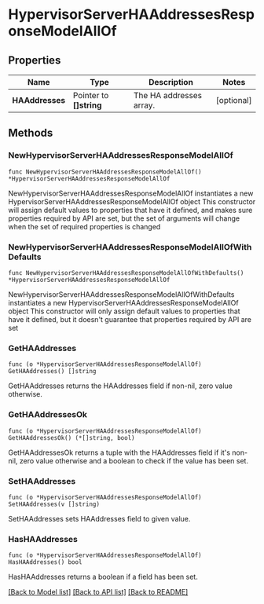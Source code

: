 # HypervisorServerHAAddressesResponseModelAllOf

## Properties

Name | Type | Description | Notes
------------ | ------------- | ------------- | -------------
**HAAddresses** | Pointer to **[]string** | The HA addresses array. | [optional] 

## Methods

### NewHypervisorServerHAAddressesResponseModelAllOf

`func NewHypervisorServerHAAddressesResponseModelAllOf() *HypervisorServerHAAddressesResponseModelAllOf`

NewHypervisorServerHAAddressesResponseModelAllOf instantiates a new HypervisorServerHAAddressesResponseModelAllOf object
This constructor will assign default values to properties that have it defined,
and makes sure properties required by API are set, but the set of arguments
will change when the set of required properties is changed

### NewHypervisorServerHAAddressesResponseModelAllOfWithDefaults

`func NewHypervisorServerHAAddressesResponseModelAllOfWithDefaults() *HypervisorServerHAAddressesResponseModelAllOf`

NewHypervisorServerHAAddressesResponseModelAllOfWithDefaults instantiates a new HypervisorServerHAAddressesResponseModelAllOf object
This constructor will only assign default values to properties that have it defined,
but it doesn't guarantee that properties required by API are set

### GetHAAddresses

`func (o *HypervisorServerHAAddressesResponseModelAllOf) GetHAAddresses() []string`

GetHAAddresses returns the HAAddresses field if non-nil, zero value otherwise.

### GetHAAddressesOk

`func (o *HypervisorServerHAAddressesResponseModelAllOf) GetHAAddressesOk() (*[]string, bool)`

GetHAAddressesOk returns a tuple with the HAAddresses field if it's non-nil, zero value otherwise
and a boolean to check if the value has been set.

### SetHAAddresses

`func (o *HypervisorServerHAAddressesResponseModelAllOf) SetHAAddresses(v []string)`

SetHAAddresses sets HAAddresses field to given value.

### HasHAAddresses

`func (o *HypervisorServerHAAddressesResponseModelAllOf) HasHAAddresses() bool`

HasHAAddresses returns a boolean if a field has been set.


[[Back to Model list]](../README.md#documentation-for-models) [[Back to API list]](../README.md#documentation-for-api-endpoints) [[Back to README]](../README.md)


